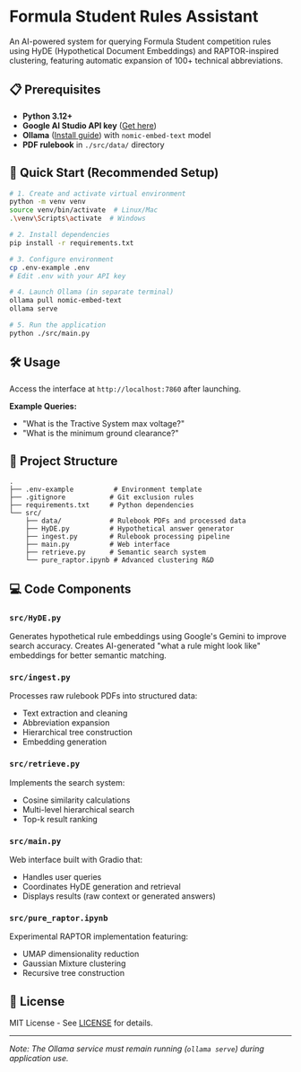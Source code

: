 
# Formula Student Rules Assistant

An AI-powered system for querying Formula Student competition rules using HyDE (Hypothetical Document Embeddings) and RAPTOR-inspired clustering, featuring automatic expansion of 100+ technical abbreviations.

## 📋 Prerequisites
- **Python 3.12+**
- **Google AI Studio API key** ([Get here](https://ai.google.dev/))
- **Ollama** ([Install guide](https://ollama.ai/)) with `nomic-embed-text` model
- **PDF rulebook** in `./src/data/` directory

## 🚀 Quick Start (Recommended Setup)
```bash
# 1. Create and activate virtual environment
python -m venv venv
source venv/bin/activate  # Linux/Mac
.\venv\Scripts\activate  # Windows

# 2. Install dependencies
pip install -r requirements.txt

# 3. Configure environment
cp .env-example .env
# Edit .env with your API key

# 4. Launch Ollama (in separate terminal)
ollama pull nomic-embed-text
ollama serve

# 5. Run the application
python ./src/main.py
```

## 🛠️ Usage
Access the interface at `http://localhost:7860` after launching.

**Example Queries:**
- "What is the Tractive System max voltage?"
- "What is the minimum ground clearance?"

## 📁 Project Structure
```
.
├── .env-example          # Environment template
├── .gitignore           # Git exclusion rules
├── requirements.txt     # Python dependencies
└── src/
    ├── data/            # Rulebook PDFs and processed data
    ├── HyDE.py          # Hypothetical answer generator
    ├── ingest.py        # Rulebook processing pipeline
    ├── main.py          # Web interface
    ├── retrieve.py      # Semantic search system
    └── pure_raptor.ipynb # Advanced clustering R&D
```

## 💻 Code Components

### `src/HyDE.py`
Generates hypothetical rule embeddings using Google's Gemini to improve search accuracy. Creates AI-generated "what a rule might look like" embeddings for better semantic matching.

### `src/ingest.py`
Processes raw rulebook PDFs into structured data:
- Text extraction and cleaning
- Abbreviation expansion
- Hierarchical tree construction
- Embedding generation

### `src/retrieve.py`
Implements the search system:
- Cosine similarity calculations
- Multi-level hierarchical search
- Top-k result ranking

### `src/main.py`
Web interface built with Gradio that:
- Handles user queries
- Coordinates HyDE generation and retrieval
- Displays results (raw context or generated answers)

### `src/pure_raptor.ipynb`
Experimental RAPTOR implementation featuring:
- UMAP dimensionality reduction
- Gaussian Mixture clustering
- Recursive tree construction

## 📜 License
MIT License - See [LICENSE](LICENSE) for details.

---

*Note: The Ollama service must remain running (`ollama serve`) during application use.*

